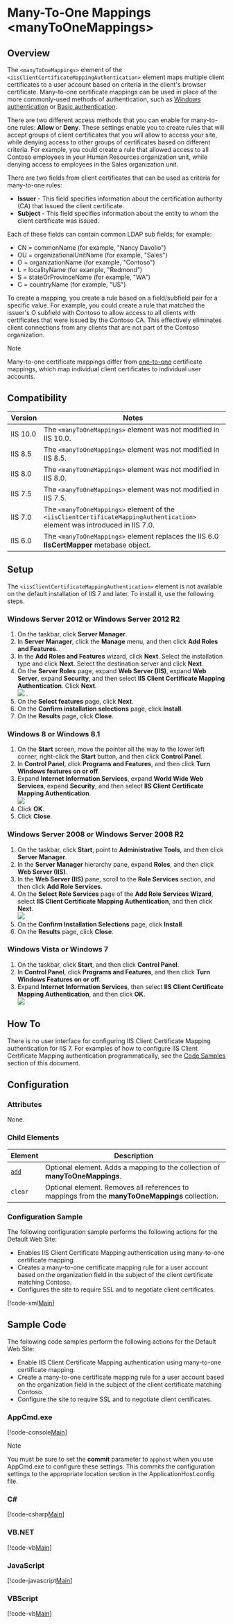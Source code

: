 Many-To-One Mappings &lt;manyToOneMappings&gt;
====================
<a id="001"></a>
## Overview

The `<manyToOneMappings>` element of the `<iisClientCertificateMappingAuthentication>` element maps multiple client certificates to a user account based on criteria in the client's browser certificate. Many-to-one certificate mappings can be used in place of the more commonly-used methods of authentication, such as [Windows authentication](../../../../system.webserver/security/authentication/windowsauthentication/index.md) or [Basic authentication](../../../../system.webserver/security/authentication/basicauthentication.md).

There are two different access methods that you can enable for many-to-one rules: **Allow** or **Deny**. These settings enable you to create rules that will accept groups of client certificates that you will allow to access your site, while denying access to other groups of certificates based on different criteria. For example, you could create a rule that allowed access to all Contoso employees in your Human Resources organization unit, while denying access to employees in the Sales organization unit.

There are two fields from client certificates that can be used as criteria for many-to-one rules:

- **Issuer** - This field specifies information about the certification authority (CA) that issued the client certificate.
- **Subject** - This field specifies information about the entity to whom the client certificate was issued.

Each of these fields can contain common LDAP sub fields; for example:

- CN = commonName (for example, &quot;Nancy Davolio&quot;)
- OU = organizationalUnitName (for example, &quot;Sales&quot;)
- O = organizationName (for example, &quot;Contoso&quot;)
- L = localityName (for example, &quot;Redmond&quot;)
- S = stateOrProvinceName (for example, &quot;WA&quot;)
- C = countryName (for example, &quot;US&quot;)

To create a mapping, you create a rule based on a field/subfield pair for a specific value. For example, you could create a rule that matched the issuer's O subfield with Contoso to allow access to all clients with certificates that were issued by the Contoso CA. This effectively eliminates client connections from any clients that are not part of the Contoso organization.

> [!NOTE]
> Many-to-one certificate mappings differ from [one-to-one](../../../../system.webserver/security/authentication/iisclientcertificatemappingauthentication/onetoonemappings.md) certificate mappings, which map individual client certificates to individual user accounts.

<a id="002"></a>
## Compatibility

| Version | Notes |
| --- | --- |
| IIS 10.0 | The `<manyToOneMappings>` element was not modified in IIS 10.0. |
| IIS 8.5 | The `<manyToOneMappings>` element was not modified in IIS 8.5. |
| IIS 8.0 | The `<manyToOneMappings>` element was not modified in IIS 8.0. |
| IIS 7.5 | The `<manyToOneMappings>` element was not modified in IIS 7.5. |
| IIS 7.0 | The `<manyToOneMappings>` element of the `<iisClientCertificateMappingAuthentication>` element was introduced in IIS 7.0. |
| IIS 6.0 | The `<manyToOneMappings>` element replaces the IIS 6.0 **IIsCertMapper** metabase object. |

<a id="003"></a>
## Setup

The `<iisClientCertificateMappingAuthentication>` element is not available on the default installation of IIS 7 and later. To install it, use the following steps.

### Windows Server 2012 or Windows Server 2012 R2

1. On the taskbar, click **Server Manager**.
2. In **Server Manager**, click the **Manage** menu, and then click **Add Roles and Features**.
3. In the **Add Roles and Features** wizard, click **Next**. Select the installation type and click **Next**. Select the destination server and click **Next**.
4. On the **Server Roles** page, expand **Web Server (IIS)**, expand **Web Server**, expand **Security**, and then select **IIS Client Certificate Mapping Authentication**. Click **Next**.  
    [![](index/_static/image2.png)](index/_static/image1.png) .
5. On the **Select features** page, click **Next**.
6. On the **Confirm installation selections** page, click **Install**.
7. On the **Results** page, click **Close**.

### Windows 8 or Windows 8.1

1. On the **Start** screen, move the pointer all the way to the lower left corner, right-click the **Start** button, and then click **Control Panel**.
2. In **Control Panel**, click **Programs and Features**, and then click **Turn Windows features on or off**.
3. Expand **Internet Information Services**, expand **World Wide Web Services**, expand **Security**, and then select **IIS Client Certificate Mapping Authentication**.  
    [![](index/_static/image4.png)](index/_static/image3.png)
4. Click **OK**.
5. Click **Close**.

### Windows Server 2008 or Windows Server 2008 R2

1. On the taskbar, click **Start**, point to **Administrative Tools**, and then click **Server Manager**.
2. In the **Server Manager** hierarchy pane, expand **Roles**, and then click **Web Server (IIS)**.
3. In the **Web Server (IIS)** pane, scroll to the **Role Services** section, and then click **Add Role Services**.
4. On the **Select Role Services** page of the **Add Role Services Wizard**, select **IIS Client Certificate Mapping Authentication**, and then click **Next**.  
    [![](index/_static/image6.png)](index/_static/image5.png)
5. On the **Confirm Installation Selections** page, click **Install**.
6. On the **Results** page, click **Close**.

### Windows Vista or Windows 7

1. On the taskbar, click **Start**, and then click **Control Panel**.
2. In **Control Panel**, click **Programs and Features**, and then click **Turn Windows Features on or off**.
3. Expand **Internet Information Services**, then select **IIS Client Certificate Mapping Authentication**, and then click **OK**.  
    [![](index/_static/image8.png)](index/_static/image7.png)
 
<a id="004"></a>
## How To

There is no user interface for configuring IIS Client Certificate Mapping authentication for IIS 7. For examples of how to configure IIS Client Certificate Mapping authentication programmatically, see the [Code Samples](#006) section of this document.

<a id="005"></a>
## Configuration

### Attributes

None.

### Child Elements

| Element | Description |
| --- | --- |
| [`add`](../../../../system.webserver/security/authentication/iisclientcertificatemappingauthentication/manytoonemappings/add/index.md) | Optional element. Adds a mapping to the collection of **manyToOneMappings**. |
| `clear` | Optional element. Removes all references to mappings from the **manyToOneMappings** collection. |

### Configuration Sample

The following configuration sample performs the following actions for the Default Web Site:

- Enables IIS Client Certificate Mapping authentication using many-to-one certificate mapping.
- Creates a many-to-one certificate mapping rule for a user account based on the organization field in the subject of the client certificate matching Contoso.
- Configures the site to require SSL and to negotiate client certificates.


[!code-xml[Main](index/samples/sample1.xml)]

<a id="006"></a>
## Sample Code

The following code samples perform the following actions for the Default Web Site:

- Enable IIS Client Certificate Mapping authentication using many-to-one certificate mapping.
- Create a many-to-one certificate mapping rule for a user account based on the organization field in the subject of the client certificate matching Contoso.
- Configure the site to require SSL and to negotiate client certificates.

### AppCmd.exe

[!code-console[Main](index/samples/sample2.cmd)]

> [!NOTE]
> You must be sure to set the **commit** parameter to `apphost` when you use AppCmd.exe to configure these settings. This commits the configuration settings to the appropriate location section in the ApplicationHost.config file.

### C#

[!code-csharp[Main](index/samples/sample3.cs)]

### VB.NET

[!code-vb[Main](index/samples/sample4.vb)]

### JavaScript

[!code-javascript[Main](index/samples/sample5.js)]

### VBScript

[!code-vb[Main](index/samples/sample6.vb)]